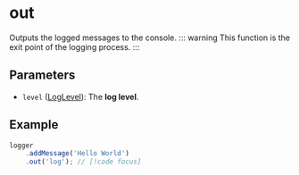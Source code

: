 # out
Outputs the logged messages to the console.
::: warning
This function is the exit point of the logging process.
:::

## Parameters
- `level` ([LogLevel](/packages/logica/types/LogLevel)): The **log level**.

## Example
```typescript
logger
    .addMessage('Hello World')
    .out('log'); // [!code focus]
```